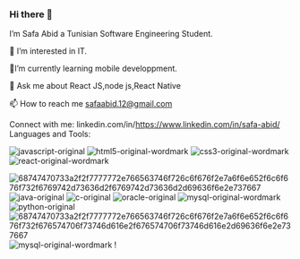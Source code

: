 ### Hi there 👋

I’m Safa Abid a Tunisian Software Engineering Student.

👀 I’m interested in IT.

🌱I’m currently learning mobile developpment.

💬 Ask me about React JS,node js,React Native

📫 How to reach me safaabid.12@gmail.com

Connect with me:
linkedin.com/in/https://www.linkedin.com/in/safa-abid/ 
Languages and Tools:

![javascript-original](https://user-images.githubusercontent.com/83448722/190692239-10b7e1cf-9db1-4eb3-b571-fa8f0f3e5d7d.svg)
![html5-original-wordmark](https://user-images.githubusercontent.com/83448722/190692864-4ee7c6a0-dca5-448b-90e4-84f0b4fbab37.svg)
![css3-original-wordmark](https://user-images.githubusercontent.com/83448722/190692872-250355e9-8f0a-4391-8f37-1ae776c53b7f.svg)
![react-original-wordmark](https://user-images.githubusercontent.com/83448722/190693070-d48ddfc8-0eaf-4c34-aa53-0058fb1ce5f5.svg)

![68747470733a2f2f7777772e766563746f726c6f676f2e7a6f6e652f6c6f676f732f6769742d73636d2f6769742d73636d2d69636f6e2e737667](https://user-images.githubusercontent.com/83448722/190692898-7c69b183-e6f3-4e98-a23c-93b7657e736b.svg)
![java-original](https://user-images.githubusercontent.com/83448722/190692913-b0bd4926-e5ee-4be0-b6b7-7a45a0857c48.svg)
![c-original](https://user-images.githubusercontent.com/83448722/190692973-9e4f6604-1fef-4ea1-9c3d-5357df0af0de.svg)
![oracle-original](https://user-images.githubusercontent.com/83448722/190693004-417ee8ba-932d-4b90-a6e7-5852c8a855a3.svg)
![mysql-original-wordmark](https://user-images.githubusercontent.com/83448722/190693015-b288f9f1-2a8c-4818-b535-067e34bf695c.svg)
![python-original](https://user-images.githubusercontent.com/83448722/190693043-07dc4e7d-1a2d-492a-aafa-a23cbf1c0ac9.svg)
![68747470733a2f2f7777772e766563746f726c6f676f2e7a6f6e652f6c6f676f732f676574706f73746d616e2f676574706f73746d616e2d69636f6e2e737667](https://user-images.githubusercontent.com/83448722/190693054-52357d25-cbd5-4842-9d3c-7a739565aae5.svg)
![mysql-original-wordmark](https://user-images.githubusercontent.com/83448722/190693085-ed6e61fd-0291-465c-af8e-147ae04ba0aa.svg)
!
